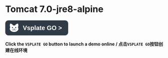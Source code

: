 # Tomcat 7.0-jre8-alpine

<a href="https://www.vsplate.com/?docker-compose=https://github.com/vsplate/dcenvs/tomcat/7.0-jre8-alpine"><img alt="VSPLATE GO" src="https://raw.githubusercontent.com/vsplate/images/master/vsgo_btn.png" width="200px"></a>

**Click the `VSPLATE GO` button to launch a demo online / 点击`VSPLATE GO`按钮创建在线环境**